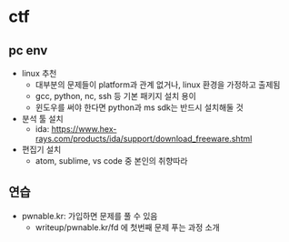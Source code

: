 # ctf

## pc env

* linux 추천
  - 대부분의 문제들이 platform과 관계 없거나, linux 환경을 가정하고 출제됨
  - gcc, python, nc, ssh 등 기본 패키지 설치 용이
  - 윈도우를 써야 한다면 python과 ms sdk는 반드시 설치해둘 것
* 분석 툴 설치
  - ida: https://www.hex-rays.com/products/ida/support/download_freeware.shtml
* 편집기 설치
  - atom, sublime, vs code 중 본인의 취향따라

## 연습

* pwnable.kr: 가입하면 문제를 풀 수 있음
  - writeup/pwnable.kr/fd 에 첫번째 문제 푸는 과정 소개
